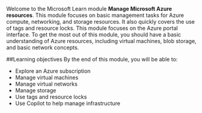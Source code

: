 Welcome to the Microsoft Learn module **Manage Microsoft Azure resources**. This module focuses on basic management tasks for Azure compute, networking, and storage resources. It also quickly covers the use of tags and resource locks. This module focuses on the Azure portal interface.
To get the most out of this module, you should have a basic understanding of Azure resources, including virtual machines, blob storage, and basic network concepts.

##Learning objectives
 By the end of this module, you will be able to:
* Explore an Azure subscription
* Manage virtual machines
* Manage virtual networks
* Manage storage
* Use tags and resource locks
* Use Copilot to help manage infrastructure